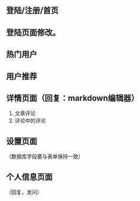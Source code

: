 ## 登陆/注册/首页
## 登陆页面修改。
## 热门用户
## 用户推荐
## 详情页面（回复：markdown编辑器）
1. 文章评论
2. 评论中的评论

## 设置页面
（数据库字段要与表单保持一致）
## 个人信息页面
（回复，发问）
